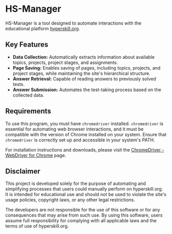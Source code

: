 # HS-Manager

HS-Manager is a tool designed to automate interactions with the educational platform [hyperskill.org](https://hyperskill.org).

## Key Features

- **Data Collection:** Automatically extracts information about available topics, projects, project stages, and assignments.
- **Page Saving:** Enables saving of pages, including topics, projects, and project stages, while maintaining the site's hierarchical structure.
- **Answer Retrieval:** Capable of reading answers to previously solved tests.
- **Answer Submission:** Automates the test-taking process based on the collected data.

## Requirements

To use this program, you must have `chromedriver` installed. `chromedriver` is essential for automating web browser interactions, and it must be compatible with the version of Chrome installed on your system. Ensure that `chromedriver` is correctly set up and accessible in your system's PATH.

For installation instructions and downloads, please visit the [ChromeDriver - WebDriver for Chrome](https://chromedriver.chromium.org/) page.


## Disclaimer

This project is developed solely for the purpose of automating and simplifying processes that users could manually perform on hyperskill.org. It is intended for educational use and should not be used to violate the site's usage policies, copyright laws, or any other legal restrictions.

The developers are not responsible for the use of this software or for any consequences that may arise from such use. By using this software, users assume full responsibility for complying with all applicable laws and the terms of use of hyperskill.org.
